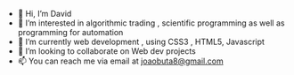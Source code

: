 - 👋 Hi, I’m David
- 👀 I’m interested in algorithmic trading , scientific programming as well as programming for automation
- 🌱 I’m currently web development , using CSS3 , HTML5, Javascript
- 💞️ I’m looking to collaborate on Web dev projects
- 📫 You can reach me via email at joaobuta8@gmail.com

<!---
David-the-trader/David-the-trader is a ✨ special ✨ repository because its `README.md` (this file) appears on your GitHub profile.
You can click the Preview link to take a look at your changes.
--->
